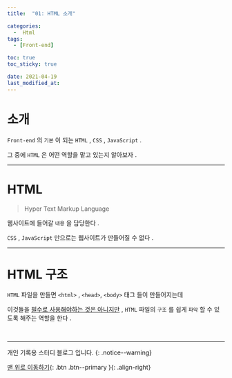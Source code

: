 ```yaml
---
title:  "01: HTML 소개" 

categories:
  -  Html
tags:
  - [Front-end]

toc: true
toc_sticky: true

date: 2021-04-19
last_modified_at: 
---
```


# 소개

`Front-end` 의 `기본` 이 되는 `HTML` , `CSS` , `JavaScript` .

그 중에 `HTML` 은 어떤 역할을 맡고 있는지 알아보자 .

***

# HTML

> Hyper Text Markup Language

웹사이트에 들어갈 `내용` 을 담당한다 .

`CSS` , `JavaScript` 만으로는 웹사이트가 만들어질 수 없다 .

***

# HTML 구조

<script src="https://gist.github.com/onzero98/72b5c178039851f1db99d2659b20ac5e.js"></script>

`HTML` 파일을 만들면 `<html>` , `<head>`, `<body>` 태그 들이 만들어지는데

이것들을 <u>필수로 사용해야하는 것은 아니지만</u> , `HTML` 파일의 `구조` 를 쉽게 `파악` 할 수 있도록 해주는 역할을 한다 .

<br>

***

개인 기록용 스터디 블로그 입니다.
{: .notice--warning}

[맨 위로 이동하기](#){: .btn .btn--primary }{: .align-right}